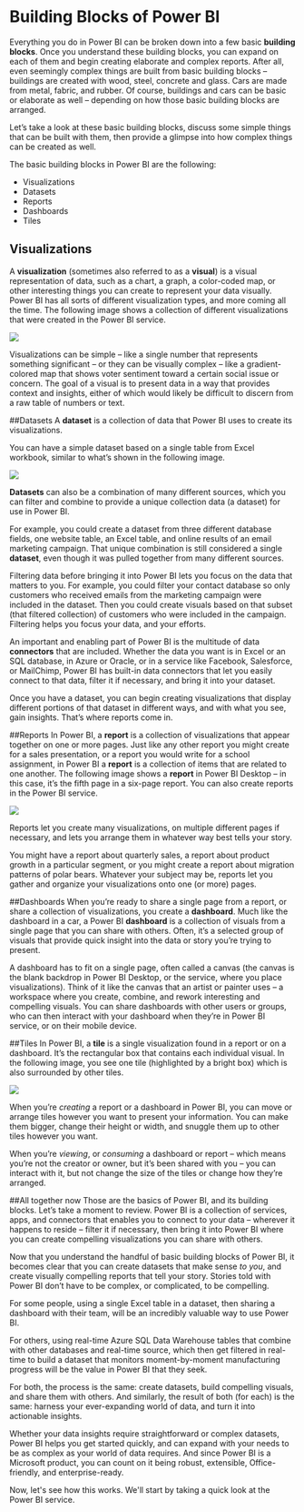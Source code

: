 <properties
   pageTitle="The Building Blocks of Power BI"
   description="See the building blocks of Power BI, and how they relate"
   services="powerbi"
   documentationCenter=""
   authors="davidiseminger"
   manager="mblythe"
   backup=""
   editor=""
   tags=""
   qualityFocus="no"
   qualityDate=""
   featuredVideoId=""
   courseDuration="6m"/>

<tags
   ms.service="powerbi"
   ms.devlang="NA"
   ms.topic="article"
   ms.tgt_pltfrm="NA"
   ms.workload="powerbi"
   ms.date="05/09/2016"
   ms.author="davidi"/>

# Building Blocks of Power BI
Everything you do in Power BI can be broken down into a few basic **building blocks**. Once you understand these building blocks, you can expand on each of them and begin creating elaborate and complex reports. After all, even seemingly complex things are built from basic building blocks – buildings are created with wood, steel, concrete and glass. Cars are made from metal, fabric, and rubber. Of course, buildings and cars can be basic or elaborate as well – depending on how those basic building blocks are arranged.

Let’s take a look at these basic building blocks, discuss some simple things that can be built with them, then provide a glimpse into how complex things can be created as well.

The basic building blocks in Power BI are the following:

-   Visualizations
-   Datasets
-   Reports
-   Dashboards
-   Tiles

## Visualizations

A **visualization** (sometimes also referred to as a **visual**) is a visual representation of data, such as a chart, a graph, a color-coded map, or other interesting things you can create to represent your data visually. Power BI has all sorts of different visualization types, and more coming all the time. The following image shows a collection of different visualizations that were created in the Power BI service.

![](media/powerbi-learning-0-0b-building-blocks-power-bi/c0a0b_1.png)

Visualizations can be simple – like a single number that represents something significant – or they can be visually complex – like a gradient-colored map that shows voter sentiment toward a certain social issue or concern. The goal of a visual is to present data in a way that provides context and insights, either of which would likely be difficult to discern from a raw table of numbers or text.

##Datasets
A **dataset** is a collection of data that Power BI uses to create its visualizations.

You can have a simple dataset based on a single table from Excel workbook, similar to what’s shown in the following image.

![](media/powerbi-learning-0-0b-building-blocks-power-bi/c0a0b_2.png)

**Datasets** can also be a combination of many different sources, which you can filter and combine to provide a unique collection data (a dataset) for use in Power BI.

For example, you could create a dataset from three different database fields, one website table, an Excel table, and online results of an email marketing campaign. That unique combination is still considered a single **dataset**, even though it was pulled together from many different sources.

Filtering data before bringing it into Power BI lets you focus on the data that matters to you. For example, you could filter your contact database so only customers who received emails from the marketing campaign were included in the dataset. Then you could create visuals based on that subset (that filtered collection) of customers who were included in the campaign. Filtering helps you focus your data, and your efforts.

An important and enabling part of Power BI is the multitude of data **connectors** that are included. Whether the data you want is in Excel or an SQL database, in Azure or Oracle, or in a service like Facebook, Salesforce, or MailChimp, Power BI has built-in data connectors that let you easily connect to that data, filter it if necessary, and bring it into your dataset.

Once you have a dataset, you can begin creating visualizations that display different portions of that dataset in different ways, and with what you see, gain insights. That’s where reports come in.


##Reports
In Power BI, a **report** is a collection of visualizations that appear together on one or more pages. Just like any other report you might create for a sales presentation, or a report you would write for a school assignment, in Power BI a **report** is a collection of items that are related to one another. The following image shows a **report** in Power BI Desktop – in this case, it’s the fifth page in a six-page report. You can also create reports in the Power BI service.

![](media/powerbi-learning-0-0b-building-blocks-power-bi/c0a0b_3.png)

Reports let you create many visualizations, on multiple different pages if necessary, and lets you arrange them in whatever way best tells your story.

You might have a report about quarterly sales, a report about product growth in a particular segment, or you might create a report about migration patterns of polar bears. Whatever your subject may be, reports let you gather and organize your visualizations onto one (or more) pages.

##Dashboards
When you’re ready to share a single page from a report, or share a collection of visualizations, you create a **dashboard**. Much like the dashboard in a car, a Power BI **dashboard** is a collection of visuals from a single page that you can share with others. Often, it’s a selected group of visuals that provide quick insight into the data or story you’re trying to present.

A dashboard has to fit on a single page, often called a canvas (the canvas is the blank backdrop in Power BI Desktop, or the service, where you place visualizations). Think of it like the canvas that an artist or painter uses – a workspace where you create, combine, and rework interesting and compelling visuals.
You can share dashboards with other users or groups, who can then interact with your dashboard when they’re in Power BI service, or on their mobile device.

##Tiles
In Power BI, a **tile** is a single visualization found in a report or on a dashboard. It’s the rectangular box that contains each individual visual. In the following image, you see one tile (highlighted by a bright box) which is also surrounded by other tiles.

![](media/powerbi-learning-0-0b-building-blocks-power-bi/c0a0b_4.png)

When you’re *creating* a report or a dashboard in Power BI, you can move or arrange tiles however you want to present your information. You can make them bigger, change their height or width, and snuggle them up to other tiles however you want.

When you’re *viewing*, or *consuming* a dashboard or report – which means you’re not the creator or owner, but it’s been shared with you – you can interact with it, but not change the size of the tiles or change how they’re arranged.

##All together now
Those are the basics of Power BI, and its building blocks. Let’s take a moment to review.
Power BI is a collection of services, apps, and connectors that enables you to connect to your data – wherever it happens to reside – filter it if necessary, then bring it into Power BI where you can create compelling visualizations you can share with others.  

Now that you understand the handful of basic building blocks of Power BI, it becomes clear that you can create datasets that make sense *to you*, and create visually compelling reports that tell your story. Stories told with Power BI don’t have to be complex, or complicated, to be compelling.

For some people, using a single Excel table in a dataset, then sharing a dashboard with their team, will be an incredibly valuable way to use Power BI.

For others, using real-time Azure SQL Data Warehouse tables that combine with other databases and real-time source, which then get filtered in real-time to build a dataset that monitors moment-by-moment manufacturing progress will be the value in Power BI that they seek.

For both, the process is the same: create datasets, build compelling visuals, and share them with others. And similarly, the result of both (for each) is the same: harness your ever-expanding world of data, and turn it into actionable insights.

Whether your data insights require straightforward or complex datasets, Power BI helps you get started quickly, and can expand with your needs to be as complex as your world of data requires. And since Power BI is a Microsoft product, you can count on it being robust, extensible, Office-friendly, and enterprise-ready.

Now, let's see how this works. We'll start by taking a quick look at the Power BI service.
